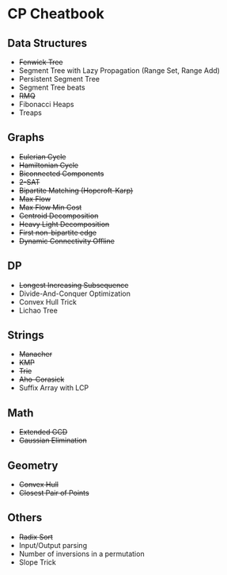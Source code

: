 # CP Cheatbook

## Data Structures
* ~~Fenwick Tree~~
* Segment Tree with Lazy Propagation (Range Set, Range Add)
* Persistent Segment Tree
* Segment Tree beats
* ~~RMQ~~
* Fibonacci Heaps
* Treaps

## Graphs
* ~~Eulerian Cycle~~
* ~~Hamiltonian Cycle~~
* ~~Biconnected Components~~
* ~~2-SAT~~
* ~~Bipartite Matching (Hopcroft-Karp)~~
* ~~Max Flow~~
* ~~Max Flow Min Cost~~
* ~~Centroid Decomposition~~
* ~~Heavy Light Decomposition~~
* ~~First non-bipartite edge~~
* ~~Dynamic Connectivity Offline~~

## DP
* ~~Longest Increasing Subsequence~~
* Divide-And-Conquer Optimization
* Convex Hull Trick
* Lichao Tree

## Strings
* ~~Manacher~~
* ~~KMP~~
* ~~Trie~~
* ~~Aho-Corasick~~
* Suffix Array with LCP

## Math
* ~~Extended GCD~~
* ~~Gaussian Elimination~~

## Geometry
* ~~Convex Hull~~
* ~~Closest Pair of Points~~

## Others
* ~~Radix Sort~~
* Input/Output parsing
* Number of inversions in a permutation
* Slope Trick